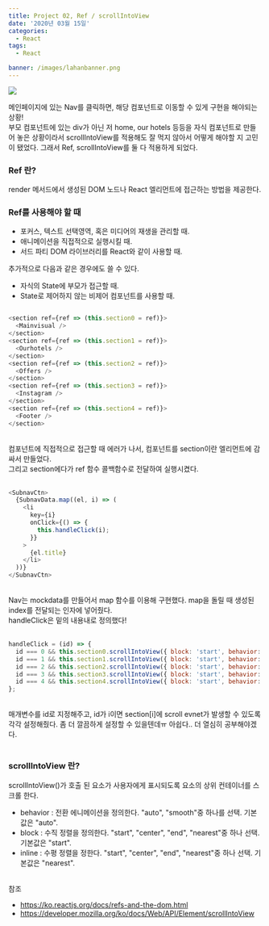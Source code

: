 ```yaml
---
title: Project 02, Ref / scrollIntoView
date: '2020년 03월 15일'
categories:
  - React
tags:
  - React

banner: /images/lahanbanner.png
---
```


![](https://images.velog.io/images/eunmi/post/af845022-a041-4b34-b5dd-0292afbfd7b9/%E1%84%89%E1%85%B3%E1%84%8F%E1%85%B3%E1%84%85%E1%85%B5%E1%86%AB%E1%84%89%E1%85%A3%E1%86%BA%202020-04-22%20%E1%84%8B%E1%85%A9%E1%84%92%E1%85%AE%208.17.07.png)

메인페이지에 있는 Nav를 클릭하면, 해당 컴포넌트로 이동할 수 있게 구현을 해야되는 상황!<br />
부모 컴포넌트에 있는 div가 아닌 저 home, our hotels 등등을 자식 컴포넌트로 만들어 놓은 상황이라서 scrollIntoView를 적용해도 잘 먹지 않아서 어떻게 해야할 지 고민이 됐었다.
그래서 Ref, scrollIntoView를 둘 다 적용하게 되었다.

### Ref 란?

render 메서드에서 생성된 DOM 노드나 React 엘리먼트에 접근하는 방법을 제공한다.

### Ref를 사용해야 할 때

- 포커스, 텍스트 선택영역, 혹은 미디어의 재생을 관리할 때.
- 애니메이션을 직접적으로 실행시킬 때.
- 서드 파티 DOM 라이브러리를 React와 같이 사용할 때.

추가적으로 다음과 같은 경우에도 쓸 수 있다.

- 자식의 State에 부모가 접근할 때.
- State로 제어하지 않는 비제어 컴포넌트를 사용할 때.

```js

<section ref={ref => (this.section0 = ref)}>
  <Mainvisual />
</section>
<section ref={ref => (this.section1 = ref)}>
  <Ourhotels />
</section>
<section ref={ref => (this.section2 = ref)}>
  <Offers />
</section>
<section ref={ref => (this.section3 = ref)}>
  <Instagram />
</section>
<section ref={ref => (this.section4 = ref)}>
  <Footer />
</section>

```

<br />
컴포넌트에 직접적으로 접근할 때 에러가 나서, 컴포넌트를 section이란 엘리먼트에 감싸서 만들었다. <br /> 그리고 section에다가 ref 함수 콜백함수로 전달하여 실행시켰다.
<br /><br />

```js
<SubnavCtn>
  {SubnavData.map((el, i) => (
    <li
      key={i}
      onClick={() => {
        this.handleClick(i);
      }}
    >
      {el.title}
    </li>
  ))}
</SubnavCtn>
```

<br />
Nav는 mockdata를 만들어서 map 함수를 이용해 구현했다.
map을 돌릴 때 생성된 index를 전달되는 인자에 넣어줬다. <br />
handleClick은 밑의 내용내로 정의했다!
<br /><br />

```js
handleClick = (id) => {
  id === 0 && this.section0.scrollIntoView({ block: 'start', behavior: 'smooth' });
  id === 1 && this.section1.scrollIntoView({ block: 'start', behavior: 'smooth' });
  id === 2 && this.section2.scrollIntoView({ block: 'start', behavior: 'smooth' });
  id === 3 && this.section3.scrollIntoView({ block: 'start', behavior: 'smooth' });
  id === 4 && this.section4.scrollIntoView({ block: 'start', behavior: 'smooth' });
};
```

<br />
매개변수를 id로 지정해주고, id가 i이면 section[i]에 scroll evnet가 발생할 수 있도록 각각 설정해줬다.
좀 더 깔끔하게 설정할 수 있을텐데ㅠ 아쉽다.. 더 열심히 공부해야겠다.
<br /><br />

### scrollIntoView 란?

scrollIntoView()가 호출 된 요소가 사용자에게 표시되도록 요소의 상위 컨테이너를 스크롤 한다.

- behavior : 전환 에니메이션을 정의한다.
  "auto", "smooth"중 하나를 선택. 기본값은 "auto".
- block : 수직 정렬을 정의한다.
  "start", "center", "end", "nearest"중 하나 선택. 기본값은 "start".
- inline : 수평 정렬을 정한다.
  "start", "center", "end", "nearest"중 하나 선택. 기본값은 "nearest".

<br />
참조

- https://ko.reactjs.org/docs/refs-and-the-dom.html
- https://developer.mozilla.org/ko/docs/Web/API/Element/scrollIntoView
